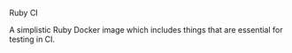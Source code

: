 Ruby CI

A simplistic Ruby Docker image which includes things that
are essential for testing in CI.
